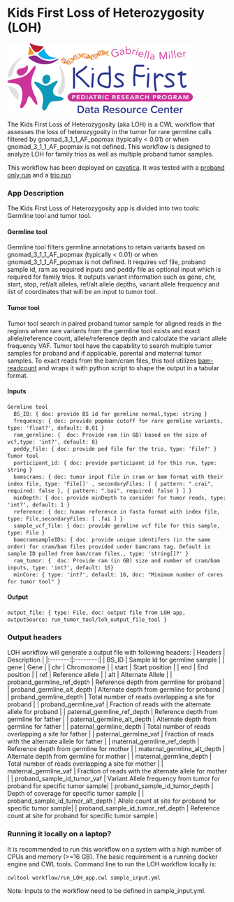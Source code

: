# Kids First Loss of Heterozygosity (LOH)

![data service logo](https://github.com/d3b-center/d3b-research-workflows/raw/master/doc/kfdrc-logo-sm.png)

The Kids First Loss of Heterozygosity (aka LOH) is a CWL workflow that assesses the loss of heterozygosity in the tumor for rare germline calls filtered by gnomad_3_1_1_AF_popmax (typically < 0.01) or when gnomad_3_1_1_AF_popmax is not defined. This workflow is designed to analyze LOH for family trios as well as multiple proband tumor samples. 

 This workflow has been deployed on [cavatica](https://cavatica.sbgenomics.com/u/d3b-bixu/tumor-loh-dev/apps/Loss_of_Heterozygosity). It was tested with a [proband only run](https://cavatica.sbgenomics.com/u/d3b-bixu/tumor-loh-dev/tasks/522d128a-2195-4c9c-8339-1709da16821d/) and a [trio run](https://cavatica.sbgenomics.com/u/d3b-bixu/tumor-loh-dev/tasks/d7f6b667-35ef-46a7-a666-970a78ef3175/)

### App Description

The Kids First Loss of Heterozygosity app is divided into two tools: Germline tool and tumor tool.

#### Germline tool

Germline tool filters germline annotations to retain variants based on gnomad_3_1_1_AF_popmax (typically < 0.01) or when gnomad_3_1_1_AF_popmax is not defined. It requires vcf file, proband sample id, ram as required inputs and peddy file as optional input which is required for family trios. It outputs variant information such as gene, chr, start, stop, ref/alt alleles, ref/alt allele depths, variant allele frequency and list of coordinates that will be an input to tumor tool.


#### Tumor tool
Tumor tool search in paired proband tumor sample for aligned reads in the regions where rare variants from the germline tool exists and exact allele/reference count, allele/reference depth and calculate the variant allele frequency VAF. Tumor tool have the capability to search multiple tumor samples for proband and if applicable, parental and maternal tumor samples. To exact reads from the bam/cram files, this tool utilizes [bam-readcount](https://github.com/genome/bam-readcount) and wraps it with python script to shape the output in a tabular format. 

#### Inputs
```
Germline tool
  BS_ID: { doc: provide BS id for germline normal,type: string }
  frequency: { doc: provide popmax cutoff for rare germline variants, type: 'float?', default: 0.01 }
  ram_germline: {  doc: Provide ram (in GB) based on the size of vcf,type: 'int?', default: 8}
  peddy_file: { doc: provide ped file for the trio, type: 'File?' }
Tumor tool
  participant_id: { doc: provide participant id for this run, type: string }
  bamscrams: { doc: tumor input file in cram or bam format with their index file, type: 'File[]' , secondaryFiles: [ { pattern: ".crai", required: false }, { pattern: ".bai", required: false } ] }
  minDepth: { doc: provide minDepth to consider for tumor reads, type: 'int?', default: 1 }
  reference: { doc: human reference in fasta format with index file, type: File,secondaryFiles: [ .fai ] }
  sample_vcf_file: { doc: provide germline vcf file for this sample, type: File }
  bamcramsampleIDs: { doc: provide unique identifers (in the same order) for cram/bam files provided under bamcrams tag. Default is sample ID pulled from bam/cram files., type: 'string[]?' }
  ram_tumor: {  doc: Provide ram (in GB) size and number of cram/bam inputs, type: 'int?', default: 16} 
  minCore: { type: 'int?', default: 16, doc: "Minimum number of cores for tumor tool" }
```

#### Output

```
output_file: { type: File, doc: output file from LOH app, outputSource: run_tumor_tool/loh_output_file_tool }

```

### Output headers

LOH workflow will generate a output file with following headers:
| Headers | Description | 
|:-------:|:--------:|
| BS_ID | Sample Id for germline sample | 
| gene | Gene |
| chr | Chromosome |
| start | Start position |
| end | End position |
| ref | Reference allele |
| alt | Alternate Allele |
| proband_germline_ref_depth | Reference depth from germline for proband |
| proband_germline_alt_depth | Alternate depth from germline for proband |
| proband_germline_depth | Total number of reads overlapping a site for proband  |
| proband_germline_vaf | Fraction of reads with the alternate allele for proband |
| paternal_germline_ref_depth | Reference depth from germline for father |
| paternal_germline_alt_depth | Alternate depth from germline for father |
| paternal_germline_depth | Total number of reads overlapping a site for father |
| paternal_germline_vaf | Fraction of reads with the alternate allele for father |
| maternal_germline_ref_depth | Reference depth from germline for mother |
| maternal_germline_alt_depth | Alternate depth from germline for mother |
| maternal_germline_depth | Total number of reads overlapping a site for mother  |
| maternal_germline_vaf | Fraction of reads with the alternate allele for mother |
| proband_sample_id_tumor_vaf | Variant Allele frequency from tumor for proband for specific tumor sample|
| proband_sample_id_tumor_depth | Depth of coverage for specific tumor sample | 
| proband_sample_id_tumor_alt_depth | Allele count at site for proband for specific tumor sample|
| proband_sample_id_tumor_ref_depth | Reference count at site for proband for specific tumor sample |

### Running it locally on a laptop?


It is recommended to run this workflow on a system with a high number of CPUs and memory (>=16 GB). The basic requirement is a running docker engine and CWL tools. Command line to run the LOH workflow locally is:

```
cwltool workflow/run_LOH_app.cwl sample_input.yml
```
Note: Inputs to the workflow need to be defined in sample_input.yml.